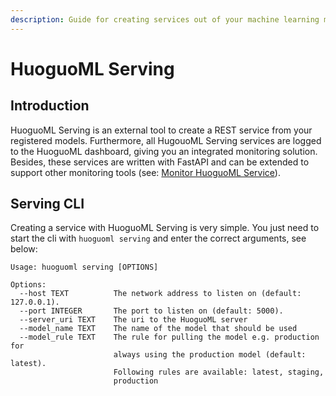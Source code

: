 ```yaml
---
description: Guide for creating services out of your machine learning models
---
```


# HuoguoML Serving

## Introduction

HuoguoML Serving is an external tool to create a REST service from your registered models. Furthermore, all HugouoML Serving services are logged to the HuoguoML dashboard, giving you an integrated monitoring solution. Besides, these services are written with FastAPI and can be extended to support other monitoring tools \(see: [Monitor HuoguoML Service](monitor-huoguoml-serving-service.md)\).

## Serving CLI

Creating a service with HuoguoML Serving is very simple. You just need to start the cli with `huoguoml serving` and enter the correct arguments, see below:

```text
Usage: huoguoml serving [OPTIONS]

Options:
  --host TEXT          The network address to listen on (default: 127.0.0.1).
  --port INTEGER       The port to listen on (default: 5000).
  --server_uri TEXT    The uri to the HuoguoML server
  --model_name TEXT    The name of the model that should be used
  --model_rule TEXT    The rule for pulling the model e.g. production for
                       always using the production model (default: latest).
                       Following rules are available: latest, staging,
                       production
```

